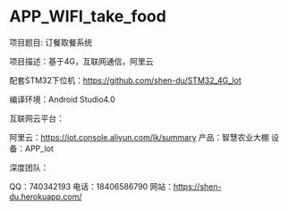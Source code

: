 # APP_WIFI_take_food

项目题目: 订餐取餐系统

项目描述：基于4G，互联网通信，阿里云

配套STM32下位机：https://github.com/shen-du/STM32_4G_lot

编译环境：Android Studio4.0

互联网云平台：

  阿里云：https://iot.console.aliyun.com/lk/summary 
  产品：智慧农业大棚 
  设备：APP_lot

深度团队：

  QQ：740342193 
  电话：18406586790 
  网站：https://shen-du.herokuapp.com/
